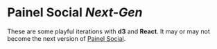# Painel Social *Next-Gen*

These are some playful iterations with **d3** and **React**. It may or may not
become the next version of [Painel Social](https://github.com/labhackercd/painel-social).
